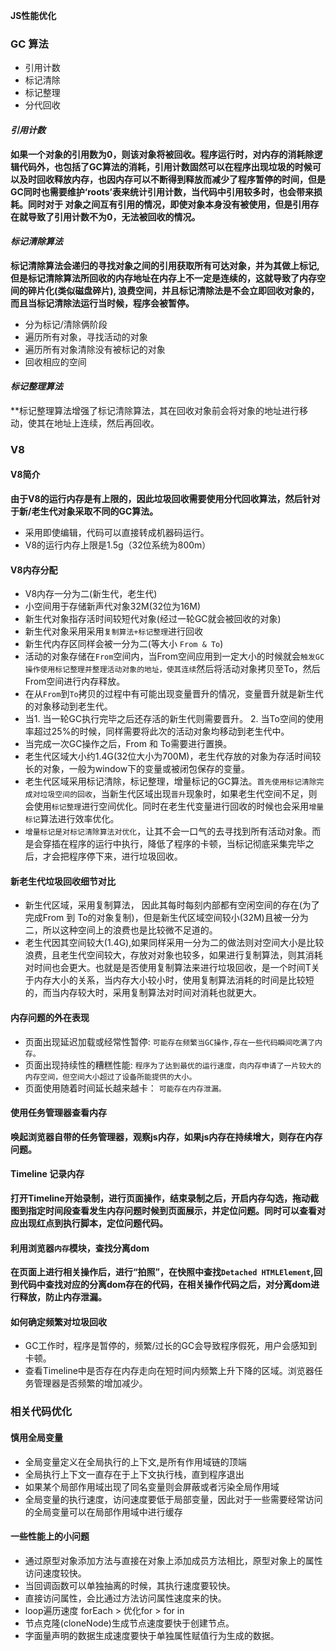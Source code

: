 **JS性能优化**

### GC 算法

- 引用计数
- 标记清除
- 标记整理
- 分代回收

#### *引用计数*

**如果一个对象的引用数为0，则该对象将被回收。程序运行时，对内存的消耗除逻辑代码外，也包括了GC算法的消耗，引用计数固然可以在程序出现垃圾的时候可以及时回收释放内存，也因内存可以不断得到释放而减少了程序暂停的时间，但是GC同时也需要维护‘roots’表来统计引用计数，当代码中引用较多时，也会带来损耗。同时对于 对象之间互有引用的情况，即使对象本身没有被使用，但是引用存在就导致了引用计数不为0，无法被回收的情况。**

#### *标记清除算法*

**标记清除算法会递归的寻找对象之间的引用获取所有可达对象，并为其做上标记, 但是标记清除算法所回收的内存地址在内存上不一定是连续的，这就导致了内存空间的碎片化(类似磁盘碎片), 浪费空间，并且标记清除法是不会立即回收对象的，而且当标记清除法运行当时候，程序会被暂停。**

- 分为标记/清除俩阶段
- 遍历所有对象，寻找活动的对象
- 遍历所有对象清除没有被标记的对象
- 回收相应的空间

#### *标记整理算法*

**标记整理算法增强了标记清除算法，其在回收对象前会将对象的地址进行移动，使其在地址上连续，然后再回收。

### V8

#### **V8简介**

**由于V8的运行内存是有上限的，因此垃圾回收需要使用分代回收算法，然后针对于新/老生代对象采取不同的GC算法。**

- 采用即使编辑，代码可以直接转成机器码运行。
- V8的运行内存上限是1.5g（32位系统为800m）

#### **V8内存分配**

- V8内存一分为二(新生代，老生代)
- 小空间用于存储新声代对象32M(32位为16M)
- 新生代对象指存活时间较短代对象(经过一轮GC就会被回收的对象)
- 新生代对象采用采用`复制算法+标记整理`进行回收
- 新生代内存区同样会被一分为二(等大小 `From & To`)
- 活动的对象存储在`From`空间内，当From空间应用到一定大小的时候就会`触发GC操作使用标记整理并整理活动对象的地址，使其连续`然后将活动对象拷贝至To，然后From空间进行内存释放。
- 在从`From`到`To`拷贝的过程中有可能出现变量晋升的情况，变量晋升就是新生代的对象移动到老生代。
- 当1. 当一轮GC执行完毕之后还存活的新生代则需要晋升。 2. 当To空间的使用率超过25%的时候，同样需要将此次的活动对象均移动到老生代中。
- 当完成一次GC操作之后，From 和 To需要进行置换。
- 老生代区域大小约1.4G(32位大小为700M)，老生代存放的对象为存活时间较长的对象，一般为window下的变量或被闭包保存的变量。
- 老生代区域采用标记清除，标记整理，增量标记的GC算法。`首先使用标记清除完成对垃圾空间的回收`，当新生代区域出现`晋升`现象时，如果老生代空间不足，则会使用`标记整理`进行空间优化。同时在老生代变量进行回收的时候也会采用`增量标记`算法进行效率优化。
- `增量标记是对标记清除算法对优化`，让其不会一口气的去寻找到所有活动对象。而是会穿插在程序的运行中执行，降低了程序的卡顿，当标记彻底采集完毕之后，才会把程序停下来，进行垃圾回收。

#### **新老生代垃圾回收细节对比**

- 新生代区域，采用复制算法， 因此其每时每刻内部都有空闲空间的存在(为了完成From 到 To的对象复制)，但是新生代区域空间较小(32M)且被一分为二，所以这种空间上的浪费也是比较微不足道的。
- 老生代因其空间较大(1.4G),如果同样采用一分为二的做法则对空间大小是比较浪费，且老生代空间较大，存放对对象也较多，如果进行复制算法，则其消耗对时间也会更大。也就是是否使用复制算法来进行垃圾回收，是一个时间T关于内存大小的关系，当内存大小较小时，使用复制算法消耗的时间是比较短的，而当内存较大时，采用复制算法对时间对消耗也就更大。

#### **内存问题的外在表现**

- 页面出现延迟加载或经常性暂停: `可能存在频繁当GC操作,存在一些代码瞬间吃满了内存。`
- 页面出现持续性的糟糕性能: `程序为了达到最优的运行速度，向内存申请了一片较大的内存空间，但空间大小超过了设备所能提供的大小。`
- 页面使用随着时间延长越来越卡： `可能存在内存泄漏。`

#### **使用任务管理器查看内存**

**唤起浏览器自带的任务管理器，观察js内存，如果js内存在持续增大，则存在内存问题。**

#### **Timeline 记录内存**

**打开Timeline开始录制，进行页面操作，结束录制之后，开启内存勾选，拖动截图到指定时间段查看发生内存问题时候到页面展示，并定位问题。同时可以查看对应出现红点到执行脚本，定位问题代码。**

#### **利用浏览器`内存`模块，查找分离dom**

**在页面上进行相关操作后，进行“拍照”，在快照中查找`Detached HTMLElement`,回到代码中查找对应的分离dom存在的代码，在相关操作代码之后，对分离dom进行释放，防止内存泄漏。**

#### **如何确定频繁对垃圾回收**

- GC工作时，程序是暂停的，频繁/过长的GC会导致程序假死，用户会感知到卡顿。
- 查看Timeline中是否存在内存走向在短时间内频繁上升下降的区域。浏览器任务管理器是否频繁的增加减少。

### 相关代码优化

#### 慎用全局变量

- 全局变量定义在全局执行的上下文,是所有作用域链的顶端
- 全局执行上下文一直存在于上下文执行栈，直到程序退出
- 如果某个局部作用域出现了同名变量则会屏蔽或者污染全局作用域
- 全局变量的执行速度，访问速度要低于局部变量，因此对于一些需要经常访问的全局变量可以在局部作用域中进行缓存

#### 一些性能上的小问题

- 通过原型对象添加方法与直接在对象上添加成员方法相比，原型对象上的属性访问速度较快。
- 当回调函数可以单独抽离的时候，其执行速度要较快。
- 直接访问属性，会比通过方法访问属性速度来的快。
- loop遍历速度 forEach > 优化for > for in
- 节点克隆(cloneNode)生成节点速度要快于创建节点。
- 字面量声明的数据生成速度要快于单独属性赋值行为生成的数据。